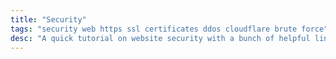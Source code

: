 ```yaml
---
title: "Security"
tags: "security web https ssl certificates ddos cloudflare brute force"
desc: "A quick tutorial on website security with a bunch of helpful links."
---
```

